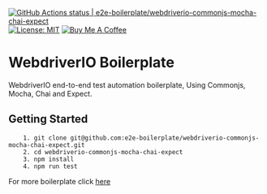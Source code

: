 [![GitHub Actions status | e2e-boilerplate/webdriverio-commonjs-mocha-chai-expect](https://github.com/e2e-boilerplate/webdriverio-commonjs-mocha-chai-expect/workflows/webdriverio-commonjs-mocha-chai-expect/badge.svg)](https://github.com/e2e-boilerplate/webdriverio-commonjs-mocha-chai-expect/actions?workflow=webdriverio-commonjs-mocha-chai-expect) [![License: MIT](https://img.shields.io/badge/License-MIT-yellow.svg)](https://opensource.org/licenses/MIT) [![Buy Me A Coffee](https://img.shields.io/badge/buy-me%20coffee-orange)](https://www.buymeacoffee.com/xgirma)
    
# WebdriverIO Boilerplate
    
WebdriverIO end-to-end test automation boilerplate, Using Commonjs, Mocha, Chai and Expect.
    
## Getting Started
    	1. git clone git@github.com:e2e-boilerplate/webdriverio-commonjs-mocha-chai-expect.git
    	2. cd webdriverio-commonjs-mocha-chai-expect
    	3. npm install
    	4. npm run test
        
    
For more boilerplate click [here](https://github.com/e2e-boilerplate/utils/blob/master/docs/implemented.md)